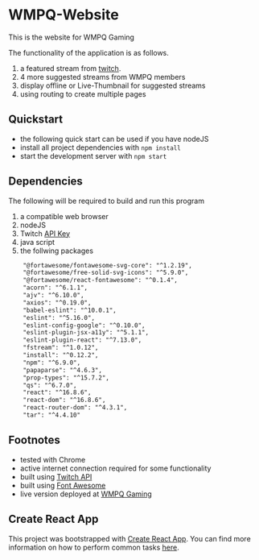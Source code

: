# WMPQ-Website

This is the website for WMPQ Gaming

The functionality of the application is as follows.
1. a featured stream from [twitch](https://twitch.tv).
2. 4 more suggested streams from WMPQ members
3. display offline or Live-Thumbnail for suggested streams
4. using routing to create multiple pages

## Quickstart

* the following quick start can be used if you have nodeJS
* install all project dependencies with `npm install`
* start the development server with `npm start`

## Dependencies

The following will be required to build and run this program

1. a compatible web browser
2. nodeJS
3. Twitch [API Key](https://dev.twitch.tv)
4. java script
5. the follwing packages
```xml
    "@fortawesome/fontawesome-svg-core": "^1.2.19",
    "@fortawesome/free-solid-svg-icons": "^5.9.0",
    "@fortawesome/react-fontawesome": "^0.1.4",
    "acorn": "^6.1.1",
    "ajv": "^6.10.0",
    "axios": "^0.19.0",
    "babel-eslint": "^10.0.1",
    "eslint": "^5.16.0",
    "eslint-config-google": "^0.10.0",
    "eslint-plugin-jsx-a11y": "^5.1.1",
    "eslint-plugin-react": "^7.13.0",
    "fstream": "^1.0.12",
    "install": "^0.12.2",
    "npm": "^6.9.0",
    "papaparse": "^4.6.3",
    "prop-types": "^15.7.2",
    "qs": "^6.7.0",
    "react": "^16.8.6",
    "react-dom": "^16.8.6",
    "react-router-dom": "^4.3.1",
    "tar": "^4.4.10"
```

## Footnotes

* tested with Chrome
* active internet connection required for some functionality
* built using [Twitch API](https://dev.twitch.tv)
* built using [Font Awesome](https://fontawesome.com/)
* live version deployed at [WMPQ Gaming](https://wmpq.org)

## Create React App

This project was bootstrapped with [Create React App](https://github.com/facebookincubator/create-react-app).
You can find more information on how to perform common tasks [here](https://github.com/facebookincubator/create-react-app/blob/master/packages/react-scripts/template/README.md).
